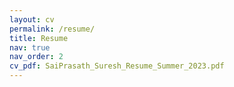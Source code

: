 ```yaml
---
layout: cv
permalink: /resume/
title: Resume
nav: true
nav_order: 2
cv_pdf: SaiPrasath_Suresh_Resume_Summer_2023.pdf
---
```

